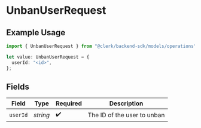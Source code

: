 # UnbanUserRequest

## Example Usage

```typescript
import { UnbanUserRequest } from "@clerk/backend-sdk/models/operations";

let value: UnbanUserRequest = {
  userId: "<id>",
};
```

## Fields

| Field                       | Type                        | Required                    | Description                 |
| --------------------------- | --------------------------- | --------------------------- | --------------------------- |
| `userId`                    | *string*                    | :heavy_check_mark:          | The ID of the user to unban |